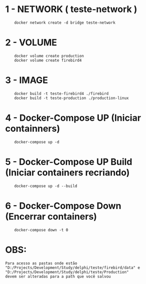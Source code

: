 # 1 - NETWORK ( teste-network )

		docker network create -d bridge teste-network

# 2 - VOLUME
	
		docker volume create production
		docker volume create firebird4
		
		
# 3 - IMAGE

		docker build -t teste-firebird4 ./firebird
		docker build -t teste-production ./production-linux

# 4 - Docker-Compose UP (Iniciar containners)

		docker-compose up -d	

# 5 - Docker-Compose UP Build (Iniciar containers recriando)

		docker-compose up -d --build 

# 6 - Docker-Compose Down (Encerrar containers)

		docker-compose down -t 0


# OBS:
	Para acesso as pastas onde estão "D:/Projects/Development/Study/delphi/teste/firebird/data" e "D:/Projects/Development/Study/delphi/teste/Production"
	devem ser alteradas para a path que você salvou
